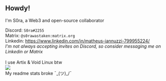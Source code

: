 ## Howdy!
I'm S0ra, a Web3 and open-source collaborator<br/>

Discord: `S0ra#2255`<br/>
Matrix: `@s0rawastaken:matrix.org`<br/>
Linkedin: https://www.linkedin.com/in/matheus-iannuzzi-799955224/<br>
_I'm not always accepting invites on Discord, so consider messaging me on Linkedin or Matrix_<br>
<br>
I use Artix & Void Linux btw
<br>
![](https://komarev.com/ghpvc/?username=S0raWasTaken)<br>
My readme stats broke ¯\_(ツ)_/¯
<br>
